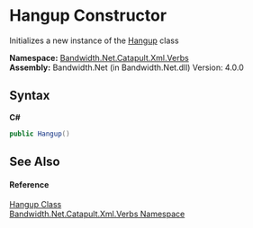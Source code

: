 ﻿# Hangup Constructor 
 

Initializes a new instance of the <a href ="T_Bandwidth_Net_Catapult_Xml_Verbs_Hangup.md">Hangup</a> class

**Namespace:**&nbsp;<a href ="N_Bandwidth_Net_Catapult_Xml_Verbs.md">Bandwidth.Net.Catapult.Xml.Verbs</a><br />**Assembly:**&nbsp;Bandwidth.Net (in Bandwidth.Net.dll) Version: 4.0.0

## Syntax

**C#**<br />
``` C#
public Hangup()
```


## See Also


#### Reference
<a href ="T_Bandwidth_Net_Catapult_Xml_Verbs_Hangup.md">Hangup Class</a><br /><a href ="N_Bandwidth_Net_Catapult_Xml_Verbs.md">Bandwidth.Net.Catapult.Xml.Verbs Namespace</a><br />